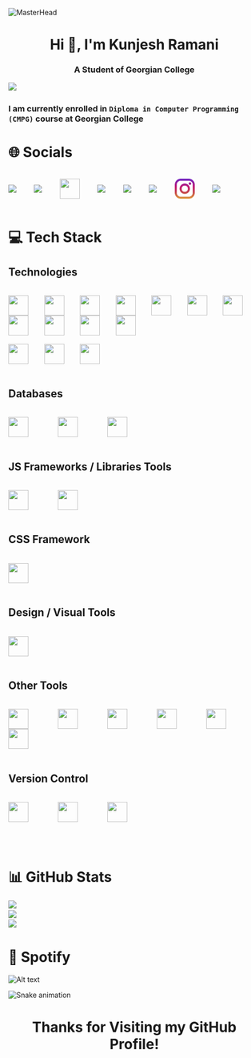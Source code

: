 ![MasterHead](https://user-images.githubusercontent.com/99876749/204871672-98eeac12-1d33-4f4a-9aa3-c0d820b6d942.gif)
<h1 align="center"><b>Hi 👋, I'm Kunjesh Ramani</b></h1>

<h3 align="center"><b>A Student of Georgian College</b></h3>

[![](https://visitcount.itsvg.in/api?id=Kunjesh9867&icon=1&color=5)](https://visitcount.itsvg.in)<br>

### I am currently enrolled in **<code>Diploma in Computer Programming (CMPG)</code>** course at Georgian College

# 🌐 **Socials**

<div display: inline_block "><br>
  <a href = "https://www.linkedin.com/in/kunjesh-ramani-989a27206/"> <img height="40" align="center" src="https://icongr.am/fontawesome/linkedin-square.svg?size=128&color=3b5998"></a>
  &nbsp;&nbsp;&nbsp;&nbsp;&nbsp;&nbsp;&nbsp;
  <a href = "https://www.quora.com/profile/Kunjesh-Ramani-1"> <img height="40" align="center" src="https://icongr.am/fontawesome/quora.svg?size=128&color=b92b27"></a>
  &nbsp;&nbsp;&nbsp;&nbsp;&nbsp;&nbsp;&nbsp;
  <a href = "https://stackoverflow.com/users/16986113"> <img height="40" align="center" width="40" src="https://icongr.am/fontawesome/stack-overflow.svg?size=128&color=f47f24"></a>
  &nbsp;&nbsp;&nbsp;&nbsp;&nbsp;&nbsp;&nbsp;
  <a href = "https://www.w3profile.com/Kunjesh9867"> <img height="40" align="center" src="https://upload.wikimedia.org/wikipedia/commons/a/a0/W3Schools_logo.svg"></a>
  &nbsp;&nbsp;&nbsp;&nbsp;&nbsp;&nbsp;&nbsp;
  <a href = "https://www.hackerrank.com/kunjeshramani981?hr_r=1"> <img height="40" align="center" src="https://icongr.am/fontawesome/header.svg?size=128&color=378936"></a>
  &nbsp;&nbsp;&nbsp;&nbsp;&nbsp;&nbsp;&nbsp;
  <a href = "https://www.facebook.com/kunjesh.ramani.1"> <img height="40" align="center" src="https://icongr.am/fontawesome/facebook-square.svg?size=128&color=3b5998"></a>
  &nbsp;&nbsp;&nbsp;&nbsp;&nbsp;&nbsp;&nbsp;
  <a href = "https://www.instagram.com/kunjesh_kkr/"> <img height="40" align="center" src="./icons/instagram_174855.png"></a>
  &nbsp;&nbsp;&nbsp;&nbsp;&nbsp;&nbsp;&nbsp;
  <a href = "https://twitter.com/Kunjesh_Ramani"> <img height="40" align="center" src="https://icongr.am/fontawesome/twitter.svg?size=128&color=00ACEE"></a>
  &nbsp;&nbsp;&nbsp;&nbsp;&nbsp;&nbsp;&nbsp;
</div><br>

# 💻 Tech Stack

## Technologies

<div style="display: inline_block"><br>
  <img height="40" align="center" height="30" width="40" src="https://cdn.jsdelivr.net/gh/devicons/devicon/icons/java/java-original.svg">
  &nbsp;&nbsp;&nbsp;&nbsp;&nbsp;&nbsp;
  <img height="40" align="center"  height="30" width="40" src="https://cdn.jsdelivr.net/gh/devicons/devicon/icons/python/python-original.svg">
  &nbsp;&nbsp;&nbsp;&nbsp;&nbsp;&nbsp;
  <img height="40" align="center"  height="30" width="40" src="https://cdn.jsdelivr.net/gh/devicons/devicon/icons/html5/html5-original.svg">
  &nbsp;&nbsp;&nbsp;&nbsp;&nbsp;&nbsp;
  <img height="40" align="center"  height="30" width="40" src="https://cdn.jsdelivr.net/gh/devicons/devicon/icons/css3/css3-original.svg">
  &nbsp;&nbsp;&nbsp;&nbsp;&nbsp;&nbsp;
  <img height="40" align="center" alt="" height="30" width="40" src="https://cdn.jsdelivr.net/gh/devicons/devicon/icons/javascript/javascript-original.svg">
  &nbsp;&nbsp;&nbsp;&nbsp;&nbsp;&nbsp;
  <img height="40" align="center" alt="" height="30" width="40" src="https://cdn.jsdelivr.net/gh/devicons/devicon/icons/markdown/markdown-original.svg">
  &nbsp;&nbsp;&nbsp;&nbsp;&nbsp;&nbsp;
  <img height="40" align="center"  height="30" width="40" src="https://cdn.jsdelivr.net/gh/devicons/devicon/icons/php/php-original.svg">
  &nbsp;&nbsp;&nbsp;&nbsp;&nbsp;&nbsp;
  <img height="40" align="center"  height="30" width="40" src="https://cdn.jsdelivr.net/gh/devicons/devicon/icons/csharp/csharp-original.svg">
  &nbsp;&nbsp;&nbsp;&nbsp;&nbsp;&nbsp;
  <img height="40" align="center"  height="30" width="40" src="https://cdn.jsdelivr.net/gh/devicons/devicon/icons/dotnetcore/dotnetcore-original.svg">
  &nbsp;&nbsp;&nbsp;&nbsp;&nbsp;&nbsp;
  <img height="40" align="center"  height="30" width="40" src="https://cdn.jsdelivr.net/gh/devicons/devicon/icons/arduino/arduino-original-wordmark.svg">
  &nbsp;&nbsp;&nbsp;&nbsp;&nbsp;&nbsp;
  <img height="40" align="center"  height="30" width="40" src="https://cdn.jsdelivr.net/gh/devicons/devicon/icons/docker/docker-plain.svg"> <br> <br>
  <img height="40" align="center"  height="30" width="40" src="https://cdn.jsdelivr.net/gh/devicons/devicon/icons/ubuntu/ubuntu-plain.svg">
  &nbsp;&nbsp;&nbsp;&nbsp;&nbsp;&nbsp;
  <img height="40" align="center"  height="30" width="40" src="https://cdn.jsdelivr.net/gh/devicons/devicon/icons/azure/azure-original.svg">
  &nbsp;&nbsp;&nbsp;&nbsp;&nbsp;&nbsp;
  <img height="40" align="center"  height="30" width="40" src="https://cdn.jsdelivr.net/gh/devicons/devicon/icons/swift/swift-original.svg">
</div><br>

## Databases

<div style="display: inline_block"><br>
  <img height="40" align="center" height="30" width="40" src="https://cdn.jsdelivr.net/gh/devicons/devicon/icons/mysql/mysql-original-wordmark.svg" />
  &nbsp;&nbsp;&nbsp;&nbsp;&nbsp;&nbsp;&nbsp;&nbsp;&nbsp;&nbsp;&nbsp;&nbsp;&nbsp;
  <img height="40" align="center" height="30" width="40" src="https://cdn.jsdelivr.net/gh/devicons/devicon/icons/microsoftsqlserver/microsoftsqlserver-plain-wordmark.svg">
  &nbsp;&nbsp;&nbsp;&nbsp;&nbsp;&nbsp;&nbsp;&nbsp;&nbsp;&nbsp;&nbsp;&nbsp;&nbsp;
  <img height="40" align="center" height="30" width="40" src="https://cdn.jsdelivr.net/gh/devicons/devicon/icons/sqlite/sqlite-original-wordmark.svg">
</div><br>

## JS Frameworks / Libraries Tools

<div style="display: inline_block"><br>
  <img height="40" align="center"  height="30" width="40" src="https://cdn.jsdelivr.net/gh/devicons/devicon/icons/nodejs/nodejs-original.svg" />
    &nbsp;&nbsp;&nbsp;&nbsp;&nbsp;&nbsp;&nbsp;&nbsp;&nbsp;&nbsp;&nbsp;&nbsp;&nbsp;
  <img height="40" align="center"  height="30" width="40" src="https://cdn.jsdelivr.net/gh/devicons/devicon/icons/babel/babel-original.svg" />
</div><br>

## CSS Framework

<div style="display: inline_block"><br>
  <img height="40" align="center"  height="30" width="40" src="https://cdn.jsdelivr.net/gh/devicons/devicon/icons/bootstrap/bootstrap-original.svg" />
</div><br>

## Design / Visual Tools

<div style="display: inline_block"><br>
  <img height="40" align="center" height="30" width="40" src="https://cdn.jsdelivr.net/gh/devicons/devicon/icons/canva/canva-original.svg" />
</div><br>

## Other Tools

<div style="display: inline_block"><br>
  <img height="40" align="center"  height="30" width="40" src="https://cdn.jsdelivr.net/gh/devicons/devicon/icons/vscode/vscode-original.svg" />
  &nbsp;&nbsp;&nbsp;&nbsp;&nbsp;&nbsp;&nbsp;&nbsp;&nbsp;&nbsp;&nbsp;&nbsp;&nbsp;
  <img height="40" align="center" height="30" width="40" src="https://cdn.jsdelivr.net/gh/devicons/devicon/icons/visualstudio/visualstudio-plain.svg" />
  &nbsp;&nbsp;&nbsp;&nbsp;&nbsp;&nbsp;&nbsp;&nbsp;&nbsp;&nbsp;&nbsp;&nbsp;&nbsp;
  <img height="40" align="center" height="30" width="40" src="https://cdn.jsdelivr.net/gh/devicons/devicon/icons/jetbrains/jetbrains-original.svg" />
  &nbsp;&nbsp;&nbsp;&nbsp;&nbsp;&nbsp;&nbsp;&nbsp;&nbsp;&nbsp;&nbsp;&nbsp;&nbsp;
  <img height="40" align="center" height="30" width="40" src="https://cdn.jsdelivr.net/gh/devicons/devicon/icons/atom/atom-original.svg" />
  &nbsp;&nbsp;&nbsp;&nbsp;&nbsp;&nbsp;&nbsp;&nbsp;&nbsp;&nbsp;&nbsp;&nbsp;&nbsp;
  <img height="40" align="center" height="30" width="40" src="https://cdn.jsdelivr.net/gh/devicons/devicon/icons/filezilla/filezilla-plain.svg" />
  &nbsp;&nbsp;&nbsp;&nbsp;&nbsp;&nbsp;&nbsp;&nbsp;&nbsp;&nbsp;&nbsp;&nbsp;&nbsp;
  <img height="40" align="center" height="30" width="40" src="https://cdn.jsdelivr.net/gh/devicons/devicon/icons/slack/slack-original.svg" />
  &nbsp;&nbsp;&nbsp;&nbsp;&nbsp;&nbsp;&nbsp;&nbsp;&nbsp;&nbsp;&nbsp;&nbsp;&nbsp;
</div><br>

## Version Control

<div style="display: inline_block"><br>
  <img height="40" align="center" height="30" width="40" src="https://cdn.jsdelivr.net/gh/devicons/devicon/icons/git/git-original.svg" />  
  &nbsp;&nbsp;&nbsp;&nbsp;&nbsp;&nbsp;&nbsp;&nbsp;&nbsp;&nbsp;&nbsp;&nbsp;&nbsp;
  <img height="40" align="center" height="30" width="40" src="https://cdn.jsdelivr.net/gh/devicons/devicon/icons/github/github-original.svg" />  
  &nbsp;&nbsp;&nbsp;&nbsp;&nbsp;&nbsp;&nbsp;&nbsp;&nbsp;&nbsp;&nbsp;&nbsp;&nbsp;
  <img height="40" align="center" height="30" width="40" src="https://cdn.jsdelivr.net/gh/devicons/devicon/icons/bitbucket/bitbucket-original.svg" />  
  &nbsp;&nbsp;&nbsp;&nbsp;&nbsp;&nbsp;&nbsp;&nbsp;&nbsp;&nbsp;&nbsp;&nbsp;&nbsp;
</div><br><br><br>

# 📊 GitHub Stats

![](https://github-readme-stats.vercel.app/api?username=Kunjesh9867&theme=radical&hide_border=true&include_all_commits=true&count_private=true)<br/>
![](https://github-readme-streak-stats.herokuapp.com/?user=Kunjesh9867&theme=radical&hide_border=true)<br>
![](https://github-readme-stats.vercel.app/api/top-langs/?username=Kunjesh9867&theme=radical&hide_border=true&include_all_commits=false&count_private=false&layout=compact)

# 🎵 Spotify

![Alt text](https://spotify-recently-played-readme.vercel.app/api?user=31qe2kt45xyudaxpnsdajburwmoq)

<img src="https://raw.githubusercontent.com/Kunjesh9867/Kunjesh9867/output/github-contribution-grid-snake-dark.svg#gh-dark-mode-only" alt="Snake animation" />

<h1 align="center">Thanks for Visiting my GitHub Profile!</h1>
<p align="center"></p>
